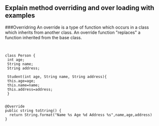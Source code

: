 ## Explain method overriding and over loading with examples

###Overridring
An override is a type of function which occurs in a class which inherits from another class. An override function "replaces" a function inherited from the base class.


<pre> <code>

class Person {  
 int age;  
 String name;  
 String address;  

 Student(int age, String name, String address){  
 this.age=age;  
 this.name=name;  
 this.address=address;  
 }  


@Override
public string toString() {
  return String.format("Name %s Age %d Address %s",name,age,address)
}
</code></pre>
